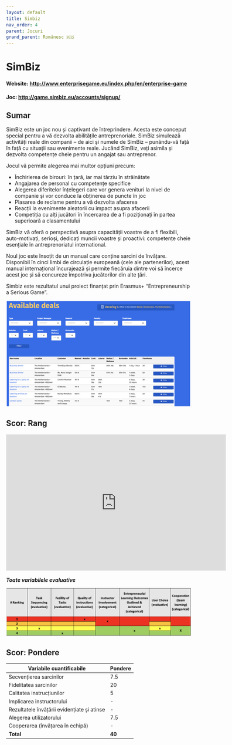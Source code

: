 ```yaml
---
layout: default
title: Simbiz
nav_order: 4
parent: Jocuri
grand_parent: Românesc 🇷🇴
---
```


# SimBiz

#### Website: http://www.enterprisegame.eu/index.php/en/enterprise-game

#### Joc: http://game.simbiz.eu/accounts/signup/

## Sumar

SimBiz este un joc nou și captivant de întreprindere. Acesta este conceput special pentru a vă dezvolta abilitățile antreprenoriale. SimBiz simulează activități reale din companii – de aici și numele de SimBiz – punându-vă față în față cu situații sau evenimente reale. Jucând SimBiz, veți asimila și dezvolta competențe cheie pentru un angajat sau antreprenor.

Jocul vă permite alegerea mai multor opțiuni precum:

- Închirierea de birouri: în țară, iar mai târziu în străinătate
- Angajarea de personal cu competențe specifice
- Alegerea diferitelor înțelegeri care vor genera venituri la nivel de companie și vor conduce la obținerea de puncte în joc
- Plasarea de reclame pentru a vă dezvolta afacerea
- Reacții la evenimente aleatorii cu impact asupra afacerii
- Competiția cu alți jucători în încercarea de a fi poziționați în partea superioară a clasamentului

SimBiz vă oferă o perspectivă asupra capacității voastre de a fi flexibili, auto-motivați, serioși, dedicați muncii voastre și proactivi: competențe cheie esențiale în antreprenoriatul international.

Noul joc este însoțit de un manual care conține sarcini de învățare. Disponibil în cinci limbi de circulație europeană (cele ale partenerilor), acest manual internațional încurajează și permite fiecăruia dintre voi să încerce acest joc și să concureze împotriva jucătorilor din alte țări.

Simbiz este rezultatul unui proiect finanțat prin Erasmus+ “Entrepreneurship a Serious Game”.

![Image of Simbiz](../assets/Simbiz.jpg)

## Scor: Rang

<iframe width="600" height="371" seamless frameborder="0" scrolling="no" src="https://docs.google.com/spreadsheets/d/e/2PACX-1vRQeSSNa-R2e3TA_gbRtNTG3-69Q0TsvFACQQct_vCGbwvci6NYCB5iWdA0Nlzw5RUHCZdxqINldR5G/pubchart?oid=1028227620&amp;format=interactive"></iframe>

**_Toate variabilele evaluative_**

![Image of bizebee](../assets/simbizscore.png)

## Scor: Pondere

| **Variabile cuantificabile**                | **Pondere** |
| ------------------------------------------- | ----------- |
| Secvențierea sarcinilor                     | 7.5         |
| Fidelitatea sarcinilor                      | 20          |
| Calitatea instrucțiunilor                   | 5           |
| Implicarea instructorului                   | -           |
| Rezultatele învățării evidențiate și atinse | -           |
| Alegerea utilizatorului                     | 7.5         |
| Cooperarea (învățarea în echipă)            | -           |
| **Total**                                   | **40**      |
